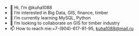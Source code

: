 - 👋 Hi, I’m @kuha1088
- 👀 I’m interested in Big Data, GIS, finance, timber
- 🌱 I’m currently learning MySQL, Python
- 💞️ I’m looking to collaborate on GIS for timber industry
- 📫 How to reach me:+7-(904)-617-81-95, kuha1088@mail.ru


<!---
kuha1088/kuha1088 is a ✨ special ✨ repository because its `README.md` (this file) appears on your GitHub profile.
You can click the Preview link to take a look at your changes.
--->
